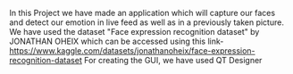 In this Project we have made an application which will capture our faces and detect our emotion in live feed as well as in a previously taken picture.
We have used the dataset "Face expression recognition dataset" by JONATHAN OHEIX which can be accessed using this link- https://www.kaggle.com/datasets/jonathanoheix/face-expression-recognition-dataset
For creating the GUI, we have used QT Designer
